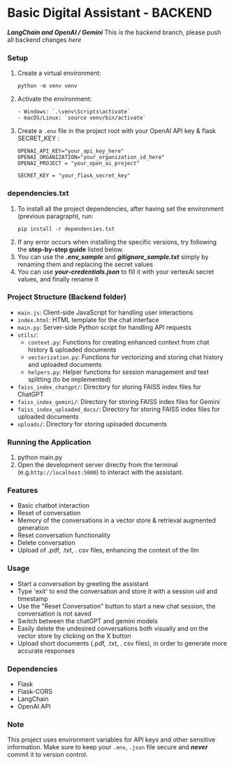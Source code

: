# Basic Digital Assistant - BACKEND 
***LangChain and OpenAI / Gemini***
This is the backend branch, please push all backend changes *here* 

### Setup
1. Create a virtual environment:
   ```
   python -m venv venv
   ```
2. Activate the environment:
   ```
   - Windows: `.\venv\Scripts\activate`
   - macOS/Linux: `source venv/bin/activate`
   ```
3. Create a `.env` file in the project root with your OpenAI API key & flask SECRET_KEY :
   ```
   OPENAI_API_KEY="your_api_key_here"
   OPENAI_ORGANIZATION="your_organization_id_here"
   OPENAI_PROJECT = "your_open_ai_project"

   SECRET_KEY = "your_flask_secret_key"
   ```
### dependencies.txt
1. To install all the project dependencies, after having set the environment (previous paragraph), run:
   ```
   pip install -r dependencies.txt
   ```
3. If any error occurs when installing the specific versions, try following the **step-by-step guide** listed below.
4. You can use the ***.env_sample*** and ***gitignore_sample.txt*** simply by renaming them and replacing the secret values
5. You can use ***your-credentials.json*** to fill it with your vertexAi secret values, and finally rename it 

### Project Structure (Backend folder)

- `main.js`: Client-side JavaScript for handling user interactions
- `index.html`: HTML template for the chat interface
- `main.py`: Server-side Python script for handling API requests
- `utils/`:
  - `context.py`: Functions for creating enhanced context from chat history & uploaded documents
  - `vectorization.py`: Functions for vectorizing and storing chat history and uploaded documents
  - `helpers.py`: Helper functions for session management and text splitting (to be implemented)
- `faiss_index_chatgpt/`: Directory for storing FAISS index files for ChatGPT
- `faiss_index_gemini/`: Directory for storing FAISS index files for Gemini
- `faiss_index_uploaded_docs/`: Directory for storing FAISS index files for uploaded documents
- `uploads/`: Directory for storing uploaded documents

### Running the Application
1. python main.py
2. Open the development server directly from the terminal (e.g.`http://localhost:5000`) to interact with the assistant.

### Features
- Basic chatbot interaction
- Reset of conversation
- Memory of the conversations in a vector store & retrieval augmented generation
- Reset conversation functionality
- Delete conversation
- Upload of .pdf, .txt, . csv files, enhancing the context of the llm

### Usage
- Start a conversation by greeting the assistant
- Type 'exit' to end the conversation and store it with a session uid and timestamp
- Use the "Reset Conversation" button to start a new chat session, the conversation is not saved
- Switch between the chatGPT and gemini models
- Easily delete the undesired conversations both visually and on the vector store by clicking on the X button 
- Upload short documents (.pdf, .txt, . csv files), in order to generate more accurate responses

### Dependencies
- Flask
- Flask-CORS
- LangChain
- OpenAI API

### Note
This project uses environment variables for API keys and other sensitive information. Make sure to keep your `.env`, `.json` file secure and ***never*** commit it to version control.

